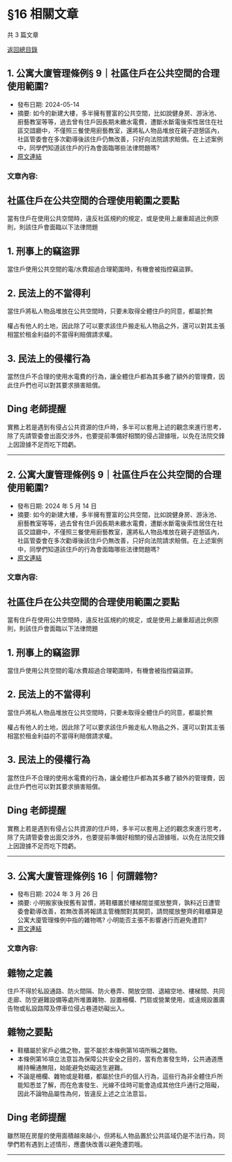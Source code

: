 # §16 相關文章

共 3 篇文章

[返回總目錄](00_總目錄.md)

## 1. 公寓大廈管理條例§ 9｜社區住戶在公共空間的合理使用範圍?

- 發布日期: 2024-05-14
- 摘要: 如今的新建大樓，多半擁有豐富的公共空間，比如說健身房、游泳池、廚藝教室等等，過去曾有住戶因長期未繳水電費，遭斷水斷電後索性居住在社區交誼廳中，不僅照三餐使用廚藝教室，還將私人物品堆放在親子遊憩區內，社區管委會在多次勸導後該住戶仍無改善，只好向法院請求賠償。在上述案例中，同學們知道該住戶的行為會面臨哪些法律問題嗎?
- [原文連結](https://www.jasper-realestate.com/%e5%85%ac%e5%af%93%e5%a4%a7%e5%bb%88%e7%ae%a1%e7%90%86%e6%a2%9d%e4%be%8b-9%e7%a4%be%e5%8d%80%e4%bd%8f%e6%88%b6%e5%9c%a8_%e5%85%ac%e5%85%b1_%e7%a9%ba%e9%96%93%e7%9a%84%e5%90%88%e7%90%86%e4%bd%bf/)

### 文章內容:

## 社區住戶在公共空間的合理使用範圍之要點

當有住戶在使用公共空間時，違反社區規約的規定，或是使用上嚴重超過比例原則，則該住戶會面臨以下法律問題

## 1. 刑事上的竊盜罪

當住戶使用公共空間的電/水費超過合理範圍時，有機會被指控竊盜罪。

## 2. 民法上的不當得利

當住戶將私人物品堆放在公共空間時，只要未取得全體住戶的同意，都屬於無

權占有他人的土地，因此除了可以要求該住戶搬走私人物品之外，還可以對其主張相當於租金利益的不當得利賠償請求權。

## 3. 民法上的侵權行為

當然住戶不合理的使用水電費的行為，讓全體住戶都為其多繳了額外的管理費，因此住戶們也可以對其要求損害賠償。

## Ding 老師提醒

實務上若是遇到有侵占公共資源的住戶時，多半可以套用上述的觀念來進行思考，除了先請管委會出面交涉外，也要提前準備好相關的侵占證據哦，以免在法院交鋒上因證據不足而吃下悶虧。

---

## 2. 公寓大廈管理條例§ 9｜社區住戶在公共空間的合理使用範圍?

- 發布日期: 2024 年 5 月 14 日
- 摘要: 如今的新建大樓，多半擁有豐富的公共空間，比如說健身房、游泳池、廚藝教室等等，過去曾有住戶因長期未繳水電費，遭斷水斷電後索性居住在社區交誼廳中，不僅照三餐使用廚藝教室，還將私人物品堆放在親子遊憩區內，社區管委會在多次勸導後該住戶仍無改善，只好向法院請求賠償。在上述案例中，同學們知道該住戶的行為會面臨哪些法律問題嗎?
- [原文連結](https://www.jasper-realestate.com/%e5%85%ac%e5%af%93%e5%a4%a7%e5%bb%88%e7%ae%a1%e7%90%86%e6%a2%9d%e4%be%8b-9%e7%a4%be%e5%8d%80%e4%bd%8f%e6%88%b6%e5%9c%a8_%e5%85%ac%e5%85%b1_%e7%a9%ba%e9%96%93%e7%9a%84%e5%90%88%e7%90%86%e4%bd%bf/)

### 文章內容:

## 社區住戶在公共空間的合理使用範圍之要點

當有住戶在使用公共空間時，違反社區規約的規定，或是使用上嚴重超過比例原則，則該住戶會面臨以下法律問題

## 1. 刑事上的竊盜罪

當住戶使用公共空間的電/水費超過合理範圍時，有機會被指控竊盜罪。

## 2. 民法上的不當得利

當住戶將私人物品堆放在公共空間時，只要未取得全體住戶的同意，都屬於無

權占有他人的土地，因此除了可以要求該住戶搬走私人物品之外，還可以對其主張相當於租金利益的不當得利賠償請求權。

## 3. 民法上的侵權行為

當然住戶不合理的使用水電費的行為，讓全體住戶都為其多繳了額外的管理費，因此住戶們也可以對其要求損害賠償。

## Ding 老師提醒

實務上若是遇到有侵占公共資源的住戶時，多半可以套用上述的觀念來進行思考，除了先請管委會出面交涉外，也要提前準備好相關的侵占證據哦，以免在法院交鋒上因證據不足而吃下悶虧。

---

## 3. 公寓大廈管理條例§ 16｜何謂雜物?

- 發布日期: 2024 年 3 月 26 日
- 摘要: 小明搬家後按舊有習慣，將鞋櫃置於樓梯間並擺放整齊，孰料近日遭管委會勸導改善，若無改善將報請主管機關對其開罰，請問擺放整齊的鞋櫃算是公寓大廈管理條例中指的雜物嗎? 小明能否主張不影響通行而避免遭罰?
- [原文連結](https://www.jasper-realestate.com/%e5%85%ac%e5%af%93%e5%a4%a7%e5%bb%88%e7%ae%a1%e7%90%86%e6%a2%9d%e4%be%8b-16%e4%bd%95%e8%ac%82_%e9%9b%9c%e7%89%a9/)

### 文章內容:

## 雜物之定義

住戶不得於私設通路、防火間隔、防火巷弄、開放空間、退縮空地、樓梯間、共同走廊、防空避難設備等處所堆置雜物、設置柵欄、門扇或營業使用，或違規設置廣告物或私設路障及停車位侵占巷道妨礙出入。

## 雜物之要點

- 鞋櫃屬於家戶必備之物，當不屬於本條例第16項所稱之雜物。
- 本條例第16項立法意旨為保障公共安全之目的，當有危害發生時，公共通道應維持暢通無阻，始能避免妨礙逃生避難。
- 不論是柵欄、雜物或是鞋櫃，都屬於住戶的個人行為，這些行為非全體住戶所能知悉並了解，而在危害發生、光線不佳時可能會造成其他住戶通行之阻礙，因此不論物品屬性為何，皆違反上述之立法意旨。

## Ding 老師提醒

雖然現在房屋的使用面積越來越小，但將私人物品置於公共區域仍是不法行為，同學們若有遇到上述情形，應盡快改善以避免遭罰哦。

---

